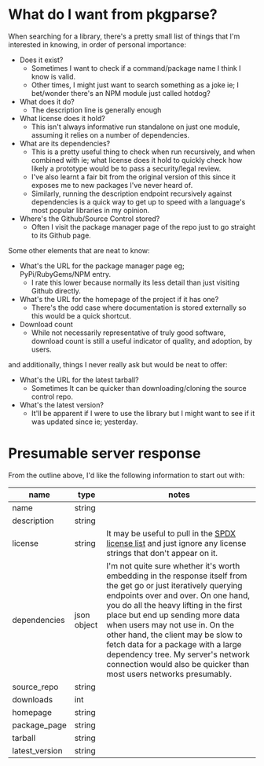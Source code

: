 # What do I want from pkgparse?

When searching for a library, there's a pretty small list of things that I'm interested in knowing, in order of personal importance:

* Does it exist?
    * Sometimes I want to check if a command/package name I think I know is valid.
    * Other times, I might just want to search something as a joke ie; I bet/wonder there's an NPM module just called hotdog?
* What does it do?
    * The description line is generally enough
* What license does it hold?
    * This isn't always informative run standalone on just one module, assuming it relies on a number of dependencies.
* What are its dependencies?
    * This is a pretty useful thing to check when run recursively, and when combined with ie; what license does it hold to quickly check how likely a prototype would be to pass a security/legal review.
    * I've also learnt a fair bit from the original version of this since it exposes me to new packages I've never heard of.
    * Similarly, running the description endpoint recursively against dependencies is a quick way to get up to speed with a language's most popular libraries in my opinion. 
* Where's the Github/Source Control stored?
    * Often I visit the package manager page of the repo just to go straight to its Github page.

Some other elements that are neat to know:

* What's the URL for the package manager page eg; PyPi/RubyGems/NPM entry.
    * I rate this lower because normally its less detail than just visiting Github directly.
* What's the URL for the homepage of the project if it has one?
    * There's the odd case where documentation is stored externally so this would be a quick shortcut.
* Download count
    * While not necessarily representative of truly good software, download count is still a useful indicator of quality, and adoption, by users.

and additionally, things I never really ask but would be neat to offer:

* What's the URL for the latest tarball?
    * Sometimes It can be quicker than downloading/cloning the source control repo.
* What's the latest version?
    * It'll be apparent if I were to use the library but I might want to see if it was updated since ie; yesterday.
    
# Presumable server response

From the outline above, I'd like the following information to start out with:

| name | type | notes |
| ---- | ---- | ----- |
| name | string | |
| description | string | |
| license | string | It may be useful to pull in the [SPDX license list](https://spdx.org/licenses/) and just ignore any license strings that don't appear on it. |
| dependencies | json object | I'm not quite sure whether it's worth embedding in the response itself from the get go or just iteratively querying endpoints over and over. On one hand, you do all the heavy lifting in the first place but end up sending more data when users may not use in. On the other hand, the client may be slow to fetch data for a package with a large dependency tree. My server's network connection would also be quicker than most users networks presumably. 
| source_repo | string ||
| downloads | int ||
| homepage | string ||
| package_page | string ||
| tarball | string |
| latest_version | string ||